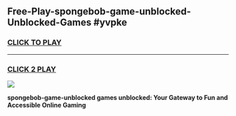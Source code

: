 
## Free-Play-spongebob-game-unblocked-Unblocked-Games #yvpke
<h3>
<a href="https://news.freeplayer.one?title=spongebob-game-unblocked&ref=8M">CLICK TO PLAY</a></h3>
<hr>

<h3>
<a href="https://news.freeplayer.one?title=spongebob-game-unblocked&ref=8M">CLICK 2 PLAY</a>
  
</h3>

<a href="https://news.freeplayer.one?title=spongebob-game-unblocked&ref=8M"><img src="https://clearcache.store/games.png"></a>


**spongebob-game-unblocked games unblocked: Your Gateway to Fun and Accessible Online Gaming**
